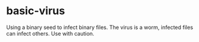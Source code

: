 # basic-virus
Using a binary seed to infect binary files. The virus is a worm, infected files can infect others. Use with caution.
